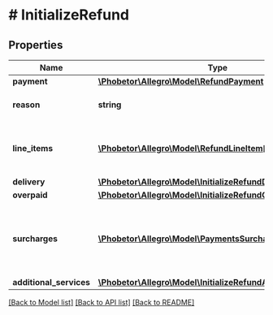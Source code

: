 # # InitializeRefund

## Properties

Name | Type | Description | Notes
------------ | ------------- | ------------- | -------------
**payment** | [**\Phobetor\Allegro\Model\RefundPayment**](RefundPayment.md) |  |
**reason** | **string** | Reason for a payment refund. |
**line_items** | [**\Phobetor\Allegro\Model\RefundLineItem[]**](RefundLineItem.md) | List of order&#39;s line items which can be refunded. | [optional]
**delivery** | [**\Phobetor\Allegro\Model\InitializeRefundDelivery**](InitializeRefundDelivery.md) |  | [optional]
**overpaid** | [**\Phobetor\Allegro\Model\InitializeRefundOverpaid**](InitializeRefundOverpaid.md) |  | [optional]
**surcharges** | [**\Phobetor\Allegro\Model\PaymentsSurcharge[]**](PaymentsSurcharge.md) | List of surcharges for payment which can be refunded. | [optional]
**additional_services** | [**\Phobetor\Allegro\Model\InitializeRefundAdditionalServices**](InitializeRefundAdditionalServices.md) |  | [optional]

[[Back to Model list]](../../README.md#models) [[Back to API list]](../../README.md#endpoints) [[Back to README]](../../README.md)
